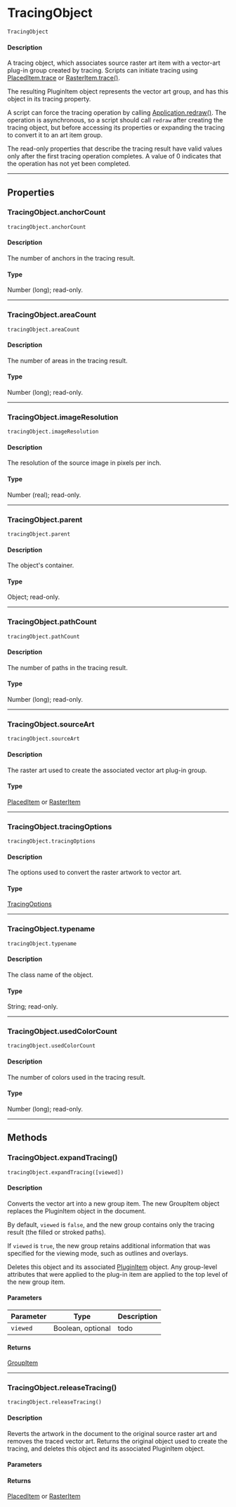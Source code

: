 # TracingObject

`TracingObject`

#### Description

A tracing object, which associates source raster art item with a vector-art plug-in group created by tracing. Scripts can initiate tracing using [PlacedItem.trace](PlacedItem.md#placeditemtrace) or [RasterItem.trace()](RasterItem.md#rasteritemtrace).

The resulting PluginItem object represents the vector art group, and has this object in its tracing property.

A script can force the tracing operation by calling [Application.redraw()](Application.md#applicationredraw). The operation is asynchronous, so a script should call `redraw` after creating the tracing object, but before accessing its properties or expanding the tracing to convert it to an art item group.

The read-only properties that describe the tracing result have valid values only after the first tracing operation completes. A value of 0 indicates that the operation has not yet been completed.

---

## Properties

### TracingObject.anchorCount

`tracingObject.anchorCount`

#### Description

The number of anchors in the tracing result.

#### Type

Number (long); read-only.

---

### TracingObject.areaCount

`tracingObject.areaCount`

#### Description

The number of areas in the tracing result.

#### Type

Number (long); read-only.

---

### TracingObject.imageResolution

`tracingObject.imageResolution`

#### Description

The resolution of the source image in pixels per inch.

#### Type

Number (real); read-only.

---

### TracingObject.parent

`tracingObject.parent`

#### Description

The object's container.

#### Type

Object; read-only.

---

### TracingObject.pathCount

`tracingObject.pathCount`

#### Description

The number of paths in the tracing result.

#### Type

Number (long); read-only.

---

### TracingObject.sourceArt

`tracingObject.sourceArt`

#### Description

The raster art used to create the associated vector art plug-in group.

#### Type

[PlacedItem](./PlacedItem.md) or [RasterItem](./RasterItem.md)

---

### TracingObject.tracingOptions

`tracingObject.tracingOptions`

#### Description

The options used to convert the raster artwork to vector art.

#### Type

[TracingOptions](./TracingOptions.md)

---

### TracingObject.typename

`tracingObject.typename`

#### Description

The class name of the object.

#### Type

String; read-only.

---

### TracingObject.usedColorCount

`tracingObject.usedColorCount`

#### Description

The number of colors used in the tracing result.

#### Type

Number (long); read-only.

---

## Methods

### TracingObject.expandTracing()

`tracingObject.expandTracing([viewed])`

#### Description

Converts the vector art into a new group item. The new GroupItem object replaces the PluginItem object in the document.

By default, `viewed` is `false`, and the new group contains only the tracing result (the filled or stroked paths).

If `viewed` is `true`, the new group retains additional information that was specified for the viewing mode, such as outlines and overlays.

Deletes this object and its associated [PluginItem](./PluginItem.md) object. Any group-level attributes that were applied to the plug-in item are applied to the top level of the new group item.

#### Parameters

| Parameter |       Type        | Description |
| --------- | ----------------- | ----------- |
| `viewed`  | Boolean, optional | todo        |

#### Returns

[GroupItem](./GroupItem.md)

---

### TracingObject.releaseTracing()

`tracingObject.releaseTracing()`

#### Description

Reverts the artwork in the document to the original source raster art and removes the traced vector art. Returns the original object used to create the tracing, and deletes this object and its associated PluginItem object.

#### Parameters

#### Returns

[PlacedItem](./PlacedItem.md) or [RasterItem](./RasterItem.md)
